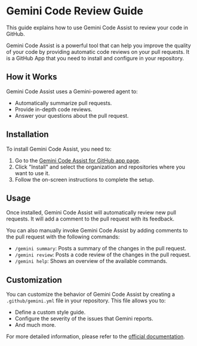 # Gemini Code Review Guide

This guide explains how to use Gemini Code Assist to review your code in GitHub.

Gemini Code Assist is a powerful tool that can help you improve the quality of your code by providing automatic code reviews on your pull requests. It is a GitHub App that you need to install and configure in your repository.

## How it Works

Gemini Code Assist uses a Gemini-powered agent to:

*   Automatically summarize pull requests.
*   Provide in-depth code reviews.
*   Answer your questions about the pull request.

## Installation

To install Gemini Code Assist, you need to:

1.  Go to the [Gemini Code Assist for GitHub app page](https://github.com/apps/gemini-code-assist).
2.  Click "Install" and select the organization and repositories where you want to use it.
3.  Follow the on-screen instructions to complete the setup.

## Usage

Once installed, Gemini Code Assist will automatically review new pull requests. It will add a comment to the pull request with its feedback.

You can also manually invoke Gemini Code Assist by adding comments to the pull request with the following commands:

*   `/gemini summary`: Posts a summary of the changes in the pull request.
*   `/gemini review`: Posts a code review of the changes in the pull request.
*   `/gemini help`: Shows an overview of the available commands.

## Customization

You can customize the behavior of Gemini Code Assist by creating a `.github/gemini.yml` file in your repository. This file allows you to:

*   Define a custom style guide.
*   Configure the severity of the issues that Gemini reports.
*   And much more.

For more detailed information, please refer to the [official documentation](https://developers.google.com/gemini-code-assist/docs/review-github-code).

